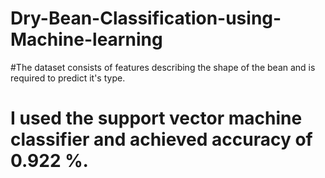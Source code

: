 # Dry-Bean-Classification-using-Machine-learning

#The dataset consists of features describing the shape of the bean and is required to predict it's type.

# I used the support vector machine classifier and achieved accuracy of 0.922 %.
